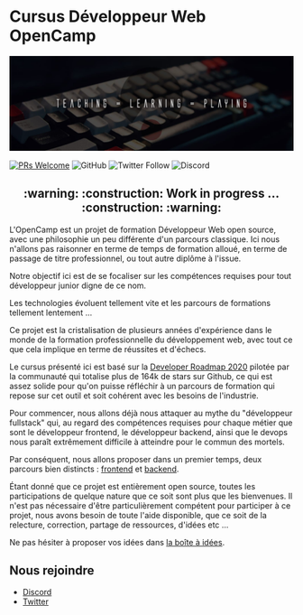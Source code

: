 # Cursus Développeur Web OpenCamp

![Bannière OpenCamp](img/open-camp-banniere.jpg)

[![PRs Welcome](https://img.shields.io/badge/PRs-welcome-brightgreen.svg?style=flat-square)](http://makeapullrequest.com) 
![GitHub](https://img.shields.io/github/license/Open-Camp/cursus)
![Twitter Follow](https://img.shields.io/twitter/follow/OpenCampDotDev?style=social)
![Discord](https://img.shields.io/discord/669180384273104898)

<h2 align="center">
  :warning: :construction: Work in progress … :construction: :warning:
</h2>

L'OpenCamp est un projet de formation Développeur Web open source, avec une philosophie un peu différente d'un parcours classique.
Ici nous n'allons pas raisonner en terme de temps de formation alloué, en terme de passage de titre professionnel, ou tout autre diplôme à l'issue.

Notre objectif ici est de se focaliser sur les compétences requises pour tout développeur junior digne de ce nom.

Les technologies évoluent tellement vite et les parcours de formations tellement lentement …

Ce projet est la cristalisation de plusieurs années d'expérience dans le monde de la formation professionnelle du développement web, avec tout ce que cela implique en terme de réussites et d'échecs.

Le cursus présenté ici est basé sur la [Developer Roadmap 2020](https://github.com/kamranahmedse/developer-roadmap) pilotée par la communauté qui totalise plus de 164k de stars sur Github, ce qui est assez solide pour qu'on puisse réfléchir à un parcours de formation qui repose sur cet outil et soit cohérent avec les besoins de l'industrie.

Pour commencer, nous allons déjà nous attaquer au mythe du "développeur fullstack" qui, au regard des compétences requises pour chaque métier que sont le développeur frontend, le développeur backend, ainsi que le devops nous paraît extrêmement difficile à atteindre pour le commun des mortels.

Par conséquent, nous allons proposer dans un premier temps, deux parcours bien distincts : [frontend](/frontend) et [backend](/backend).

Étant donné que ce projet est entièrement open source, toutes les participations de quelque nature que ce soit sont plus que les bienvenues.
Il n'est pas nécessaire d'être particulièrement compétent pour participer à ce projet, nous avons besoin de toute l'aide disponible, que ce soit de la relecture, correction, partage de ressources, d'idées etc …

Ne pas hésiter à proposer vos idées dans [la boîte à idées](boite-a-idees.md).

## Nous rejoindre

* [Discord](https://discord.gg/R7kPn7j)
* [Twitter](https://twitter.com/OpenCampDotDev)
